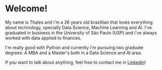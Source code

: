# Welcome!
My name is Thales and i'm a 26 years old brazillian that loves everything about technology, specially Data Science, Machine Learning and AI.
I've graduated in business in the University of São Paulo (USP) and i've always worked with data applied to finances.

I'm really good with Python and currently i'm pursuing two graduate degrees: A MBA and a Master's both in a Data Science and AI area.


If you want to talk about anything, feel free to contact me in [Linkedin](https://www.linkedin.com/in/thales-vinicius-gomes-br/)!
